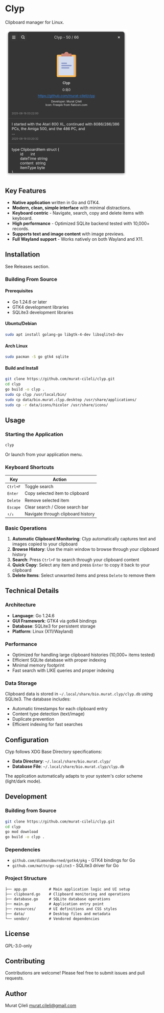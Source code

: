 # Clyp

Clipboard manager for Linux.

<img src="https://raw.githubusercontent.com/murat-cileli/clyp/refs/heads/master/screenshot-1.png" width="400">

## Key Features

- **Native application** written in Go and GTK4.
- **Modern, clean, simple interface** with minimal distractions.
- **Keyboard centric** - Navigate, search, copy and delete items with keyboard.
- **High performance** - Optimized SQLite backend tested with 10,000+ records.
- **Supports text and image content** with image previews.
- **Full Wayland support** - Works natively on both Wayland and X11.

## Installation

See Releases section.


### Building From Source

#### Prerequisites
- Go 1.24.6 or later
- GTK4 development libraries
- SQLite3 development libraries

#### Ubuntu/Debian
```bash
sudo apt install golang-go libgtk-4-dev libsqlite3-dev
```

#### Arch Linux
```bash
sudo pacman -S go gtk4 sqlite
```

#### Build and Install
```bash
git clone https://github.com/murat-cileli/clyp.git
cd clyp
go build -o clyp .
sudo cp clyp /usr/local/bin/
sudo cp data/bio.murat.clyp.desktop /usr/share/applications/
sudo cp -r data/icons/hicolor /usr/share/icons/
```

## Usage

### Starting the Application
```bash
clyp
```

Or launch from your application menu.

### Keyboard Shortcuts

| Key | Action |
|-----|--------|
| `Ctrl+F` | Toggle search |
| `Enter` | Copy selected item to clipboard |
| `Delete` | Remove selected item |
| `Escape` | Clear search / Close search bar |
| `↑/↓` | Navigate through clipboard history |

### Basic Operations

1. **Automatic Clipboard Monitoring**: Clyp automatically captures text and images copied to your clipboard
2. **Browse History**: Use the main window to browse through your clipboard history
3. **Search**: Press `Ctrl+F` to search through your clipboard content
4. **Quick Copy**: Select any item and press `Enter` to copy it back to your clipboard
5. **Delete Items**: Select unwanted items and press `Delete` to remove them

## Technical Details

### Architecture
- **Language**: Go 1.24.6
- **GUI Framework**: GTK4 via gotk4 bindings
- **Database**: SQLite3 for persistent storage
- **Platform**: Linux (X11/Wayland)

### Performance
- Optimized for handling large clipboard histories (10,000+ items tested)
- Efficient SQLite database with proper indexing
- Minimal memory footprint
- Fast search with LIKE queries and proper indexing

### Data Storage
Clipboard data is stored in `~/.local/share/bio.murat.clyp/clyp.db` using SQLite3. The database includes:
- Automatic timestamps for each clipboard entry
- Content type detection (text/image)
- Duplicate prevention
- Efficient indexing for fast searches

## Configuration

Clyp follows XDG Base Directory specifications:
- **Data Directory**: `~/.local/share/bio.murat.clyp/`
- **Database File**: `~/.local/share/bio.murat.clyp/clyp.db`

The application automatically adapts to your system's color scheme (light/dark mode).

## Development

### Building from Source
```bash
git clone https://github.com/murat-cileli/clyp.git
cd clyp
go mod download
go build -o clyp .
```

### Dependencies
- `github.com/diamondburned/gotk4/pkg` - GTK4 bindings for Go
- `github.com/mattn/go-sqlite3` - SQLite3 driver for Go

### Project Structure
```
├── app.go          # Main application logic and UI setup
├── clipboard.go    # Clipboard monitoring and operations
├── database.go     # SQLite database operations
├── main.go         # Application entry point
├── resources/      # UI definitions and CSS styles
├── data/           # Desktop files and metadata
└── vendor/         # Vendored dependencies
```

## License

GPL-3.0-only

## Contributing

Contributions are welcome! Please feel free to submit issues and pull requests.

## Author

Murat Çileli <murat.cileli@gmail.com>